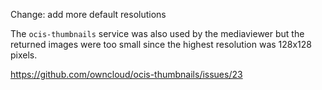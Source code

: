 Change: add more default resolutions 

The `ocis-thumbnails` service was also used by the mediaviewer but the returned
images were too small since the highest resolution was 128x128 pixels.

https://github.com/owncloud/ocis-thumbnails/issues/23
